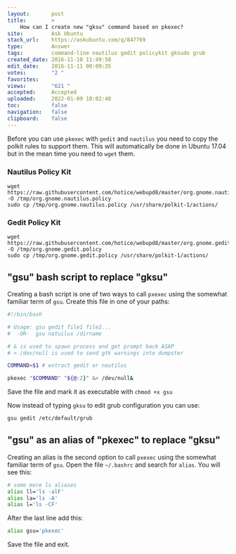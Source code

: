 ```yaml
---
layout:       post
title:        >
    How can I create new "gksu" command based on pkexec?
site:         Ask Ubuntu
stack_url:    https://askubuntu.com/q/847769
type:         Answer
tags:         command-line nautilus gedit policykit gksudo grub
created_date: 2016-11-10 11:49:50
edit_date:    2016-11-11 00:09:35
votes:        "2 "
favorites:    
views:        "621 "
accepted:     Accepted
uploaded:     2022-01-09 10:02:40
toc:          false
navigation:   false
clipboard:    false
---
```


Before you can use `pkexec` with `gedit` and `nautilus` you need to copy the polkit rules to support them. This will automatically be done in Ubuntu 17.04 but in the mean time you need to `wget` them.

### Nautilus Policy Kit

``` 
wget https://raw.githubusercontent.com/hotice/webupd8/master/org.gnome.nautilus.policy -O /tmp/org.gnome.nautilus.policy
sudo cp /tmp/org.gnome.nautilus.policy /usr/share/polkit-1/actions/

```

### Gedit Policy Kit

``` 
wget https://raw.githubusercontent.com/hotice/webupd8/master/org.gnome.gedit.policy -O /tmp/org.gnome.gedit.policy
sudo cp /tmp/org.gnome.gedit.policy /usr/share/polkit-1/actions/

```

## "gsu" bash script to replace "gksu"

Creating a bash script is one of two ways to call `pxexec` using the somewhat familiar term of `gsu`. Create this file in one of your paths:



``` bash
#!/bin/bash

# Usage: gsu gedit file1 file2...
#  -OR-  gsu natuilus /dirname

# & is used to spawn process and get prompt back ASAP
# > /dev/null is used to send gtk warnings into dumpster

COMMAND=$1 # extract gedit or nautilus

pkexec "$COMMAND" "${@:2}" &> /dev/null&

```

Save the file and mark it as executable with `chmod +x gsu`

Now instead of typing `gksu` to edit grub configuration you can use:

``` bash
gsu gedit /etc/default/grub

```

## "gsu" as an alias of "pkexec" to replace "gksu"

Creating an alias is the second option to call `pxexec` using the somewhat familiar term of `gsu`. Open the file `~/.bashrc` and search for `alias`. You will see this:

``` bash
# some more ls aliases
alias ll='ls -alF'
alias la='ls -A'
alias l='ls -CF'

```

After the last line add this:

``` bash
alias gsu='pkexec'

```

Save the file and exit.


